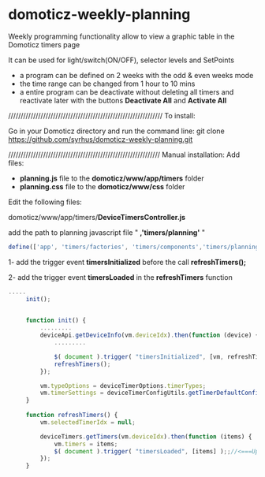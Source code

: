 # domoticz-weekly-planning
Weekly programming functionality allow to view a graphic table in the Domoticz timers page

It can be used for light/switch(ON/OFF), selector levels and SetPoints
- a program can be defined on 2 weeks with the odd & even weeks mode
- the time range can be changed from 1 hour to 10 mins
- a entire program can be deactivate without deleting all timers and reactivate later with the buttons **Deactivate All** and **Activate All**

//////////////////////////////////////////////////////////////
To install:

Go in your Domoticz directory and run the command line:
git clone https://github.com/syrhus/domoticz-weekly-planning.git

/////////////////////////////////////////////////////////////
Manual installation:
Add files:
   - **planning.js** file to the **domoticz/www/app/timers** folder 
   - **planning.css** file to the **domoticz/www/css** folder

Edit the following files:

domoticz/www/app/timers/**DeviceTimersController.js**

add the path to planning javascript file " **,'timers/planning'** "
```javascript
define(['app', 'timers/factories', 'timers/components','timers/planning' ], function (app) {
```

1- add the trigger event **timersInitialized** before the call **refreshTimers();**

2- add the trigger event **timersLoaded** in the **refreshTimers** function

```javascript
.....
     init();

    
     function init() {
         .........
         deviceApi.getDeviceInfo(vm.deviceIdx).then(function (device) {
             .........

             $( document ).trigger( "timersInitialized", [vm, refreshTimers] );//<===Update for Planning
             refreshTimers();
         });

         vm.typeOptions = deviceTimerOptions.timerTypes;
         vm.timerSettings = deviceTimerConfigUtils.getTimerDefaultConfig();
     }
         
     function refreshTimers() {
         vm.selectedTimerIdx = null;

         deviceTimers.getTimers(vm.deviceIdx).then(function (items) {
             vm.timers = items;
             $( document ).trigger( "timersLoaded", [items] );;//<===Update for Planning
         });
     }
```
